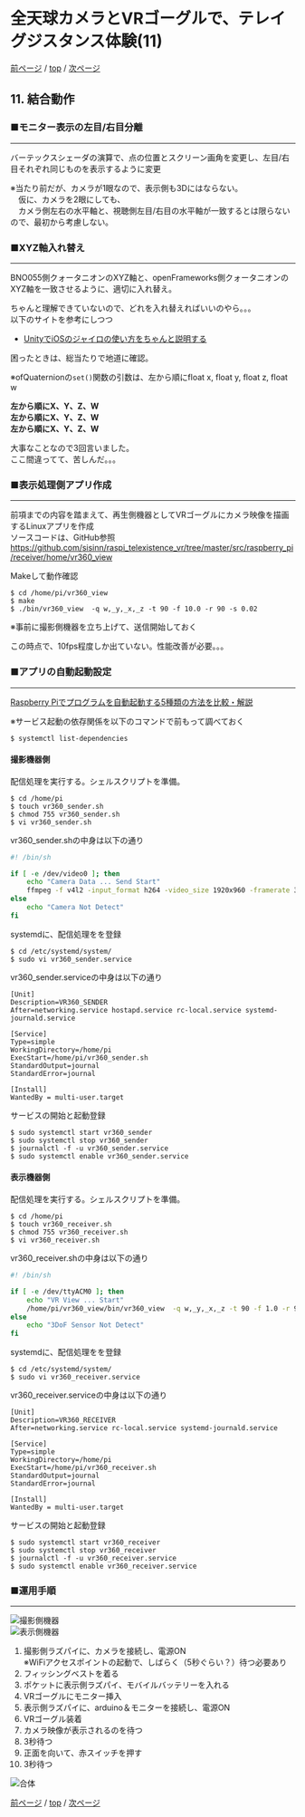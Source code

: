 # 全天球カメラとVRゴーグルで、テレイグジスタンス体験(11)

[前ページ](./goggles.md) / [top](./top.md) / [次ページ](./calibration.md)  

## 11. 結合動作  

### ■モニター表示の左目/右目分離
---
バーテックスシェーダの演算で、点の位置とスクリーン画角を変更し、左目/右目それぞれ同じものを表示するように変更  

※当たり前だが、カメラが1眼なので、表示側も3Dにはならない。  
　仮に、カメラを2眼にしても、  
　カメラ側左右の水平軸と、視聴側左目/右目の水平軸が一致するとは限らないので、最初から考慮しない。  

### ■XYZ軸入れ替え
---
BNO055側クォータニオンのXYZ軸と、openFrameworks側クォータニオンのXYZ軸を一致させるように、適切に入れ替え。

ちゃんと理解できていないので、どれを入れ替えればいいのやら。。。  
以下のサイトを参考にしつつ  
* [UnityでiOSのジャイロの使い方をちゃんと説明する](https://qiita.com/fuqunaga/items/b1a3e38af71f062f0781)  

困ったときは、総当たりで地道に確認。  

※ofQuaternionの`set()`関数の引数は、左から順にfloat x, float y, float z, float w  

**左から順にX、Y、Z、W**  
**左から順にX、Y、Z、W**  
**左から順にX、Y、Z、W**  

大事なことなので3回言いました。  
ここ間違ってて、苦しんだ。。。  

### ■表示処理側アプリ作成
---
前項までの内容を踏まえて、再生側機器としてVRゴーグルにカメラ映像を描画するLinuxアプリを作成  
ソースコードは、GitHub参照  
<https://github.com/sisinn/raspi_telexistence_vr/tree/master/src/raspberry_pi/receiver/home/vr360_view>  

Makeして動作確認
```
$ cd /home/pi/vr360_view
$ make
$ ./bin/vr360_view  -q w,_y,_x,_z -t 90 -f 10.0 -r 90 -s 0.02
```
※事前に撮影側機器を立ち上げて、送信開始しておく  

この時点で、10fps程度しか出ていない。性能改善が必要。。。  

### ■アプリの自動起動設定  
---
[Raspberry Piでプログラムを自動起動する5種類の方法を比較・解説](http://hendigi.karaage.xyz/2016/11/auto-boot/)  

※サービス起動の依存関係を以下のコマンドで前もって調べておく  
```
$ systemctl list-dependencies
```

#### 撮影機器側  
配信処理を実行する。シェルスクリプトを準備。  
```
$ cd /home/pi
$ touch vr360_sender.sh
$ chmod 755 vr360_sender.sh
$ vi vr360_sender.sh
```

vr360_sender.shの中身は以下の通り  
``` sh
#! /bin/sh

if [ -e /dev/video0 ]; then
    echo "Camera Data ... Send Start"
    ffmpeg -f v4l2 -input_format h264 -video_size 1920x960 -framerate 30 -i /dev/video0 -vcodec copy -an  -f mpegts udp://192.168.250.3:1234
else
    echo "Camera Not Detect"
fi
```

systemdに、配信処理をを登録  
```
$ cd /etc/systemd/system/
$ sudo vi vr360_sender.service
```

vr360_sender.serviceの中身は以下の通り  
```
[Unit]
Description=VR360_SENDER
After=networking.service hostapd.service rc-local.service systemd-journald.service

[Service]
Type=simple
WorkingDirectory=/home/pi
ExecStart=/home/pi/vr360_sender.sh
StandardOutput=journal
StandardError=journal

[Install]
WantedBy = multi-user.target
```

サービスの開始と起動登録
```
$ sudo systemctl start vr360_sender
$ sudo systemctl stop vr360_sender
$ journalctl -f -u vr360_sender.service
$ sudo systemctl enable vr360_sender.service
```

#### 表示機器側  
配信処理を実行する。シェルスクリプトを準備。  
```
$ cd /home/pi
$ touch vr360_receiver.sh
$ chmod 755 vr360_receiver.sh
$ vi vr360_receiver.sh
```

vr360_receiver.shの中身は以下の通り  
``` sh
#! /bin/sh

if [ -e /dev/ttyACM0 ]; then
    echo "VR View ... Start"
    /home/pi/vr360_view/bin/vr360_view  -q w,_y,_x,_z -t 90 -f 1.0 -r 90 -s 0.02
else
    echo "3DoF Sensor Not Detect"
fi
```

systemdに、配信処理をを登録  
```
$ cd /etc/systemd/system/
$ sudo vi vr360_receiver.service
```

vr360_receiver.serviceの中身は以下の通り  
```
[Unit]
Description=VR360_RECEIVER
After=networking.service rc-local.service systemd-journald.service

[Service]
Type=simple
WorkingDirectory=/home/pi
ExecStart=/home/pi/vr360_receiver.sh
StandardOutput=journal
StandardError=journal

[Install]
WantedBy = multi-user.target
```

サービスの開始と起動登録
```
$ sudo systemctl start vr360_receiver
$ sudo systemctl stop vr360_receiver
$ journalctl -f -u vr360_receiver.service
$ sudo systemctl enable vr360_receiver.service
```

### ■運用手順  
---

![撮影側機器](./img/sender.jpg)  
![表示側機器](./img/receiver.jpg)  

1. 撮影側ラズパイに、カメラを接続し、電源ON  
※WiFiアクセスポイントの起動で、しばらく（5秒ぐらい？）待つ必要あり  
2. フィッシングベストを着る  
3. ポケットに表示側ラズパイ、モバイルバッテリーを入れる  
4. VRゴーグルにモニター挿入  
5. 表示側ラズパイに、arduino＆モニターを接続し、電源ON  
6. VRゴーグル装着  
7. カメラ映像が表示されるのを待つ  
8. 3秒待つ  
9. 正面を向いて、赤スイッチを押す  
10. 3秒待つ  

![合体](./img/complete.jpg)  

[前ページ](./goggles.md) / [top](./top.md) / [次ページ](./calibration.md)  
